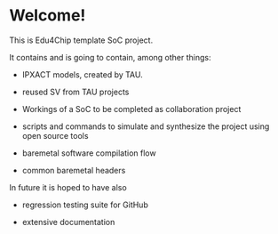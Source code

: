 # Welcome!

This is Edu4Chip template SoC project.

It contains and is going to contain, among other things:

* IPXACT models, created by TAU.

* reused SV from TAU projects

* Workings of a SoC to be completed as collaboration project

* scripts and commands to simulate and synthesize the project using open source tools

* baremetal software compilation flow

* common baremetal headers

In future it is hoped to have also

* regression testing suite for GitHub

* extensive documentation 
